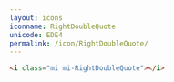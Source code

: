 ```yaml
---
layout: icons
iconname: RightDoubleQuote
unicode: EDE4
permalink: /icon/RightDoubleQuote/
---
```


``` html
<i class="mi mi-RightDoubleQuote"></i>
```
